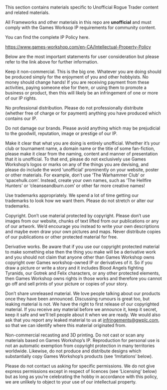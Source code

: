 This section contains materials specific to Unofficial Rogue Trader content and related materials.

All Frameworks and other materials in this repo are <b>unofficial</b> and must comply with the Games Worksop IP requirements for community content.

You can find the complete IP Policy here.

https://www.games-workshop.com/en-CA/Intellectual-Property-Policy

Below are the most important statements for user consideration but please refer to the link above for further information.

Keep it non-commercial. This is the big one. Whatever you are doing should be produced simply for the enjoyment of you and other hobbyists. No money should change hands! If you are receiving payment from these activities, paying someone else for them, or using them to promote a business or product, then this will likely be an infringement of one or more of our IP rights.

No professional distribution. Please do not professionally distribute (whether free of charge or for payment) anything you have produced which contains our IP.

Do not damage our brands. Please avoid anything which may be prejudicial to the goodwill, reputation, image or prestige of our IP.

Make it clear that what you are doing is entirely unofficial. Whether it’s your club or tournament name, a domain name or the title of some fan-fiction, please make it clear from the naming, content and manner of presentation that it is unofficial. To that end, please do not exclusively use Games Workshop’s logos or marks on any of the things you are devising, and please do include the word ‘unofficial’ prominently on your website, poster or other materials. For example, don’t use ‘The Warhammer Club’ or ‘spacehulk.com’. Instead, create your own names, such as ‘The Hellfire Hunters’ or ‘cleanseandburn.com’ or other far more creative names!

Use trademarks appropriately. We spend a lot of time getting our trademarks to look how we want them. Please do not stretch or alter our trademarks.

Copyright. Don’t use material protected by copyright. Please don’t use images from our website, chunks of text lifted from our publications or any of our artwork. We’d encourage you instead to write your own descriptions and maybe even draw your own pictures and maps. Never distribute copies of our publications or other protected material for free.

Derivative works. Be aware that if you use our copyright protected material to make something else then the thing you make will be a derivative work and you should not claim that anyone other than Games Workshop owns copyright over Games workshop-owned IP or derivatives of it. So if you draw a picture or write a story and it includes Blood Angels fighting Tyranids, our Gotrek and Felix characters, or any other protected elements, then Games Workshop owns rights in those works and therefore you cannot go off and sell prints of your picture or copies of your story.

Don’t share unreleased material. We love people talking about our products once they have been announced. Discussing rumours is great too, but leaking material is not. We have the right to first release of our copyrighted material. If you receive any material before we announce it, keep it secret, keep it safe and we’ll tell people about it when we are ready. We would also ask that you report any leaked material to us at infringements@gwplc.com, so that we can identify where this material originated from.

Non-commercial recasting and 3D printing. Do not cast or scan any materials based on Games Workshop’s IP. Reproduction for personal use is not an automatic exemption from copyright protection in many territories worldwide. Likewise, do not produce and distribute designs which substantially copy Games Workshop’s products (see ‘Imitations’ below).

Please do not contact us asking for specific permissions. We do not give express permissions except in respect of licences (see ‘Licensing’ below) but as long as you’re celebrating the hobby in accordance with this policy, we are unlikely to object to your use of our intellectual property.

